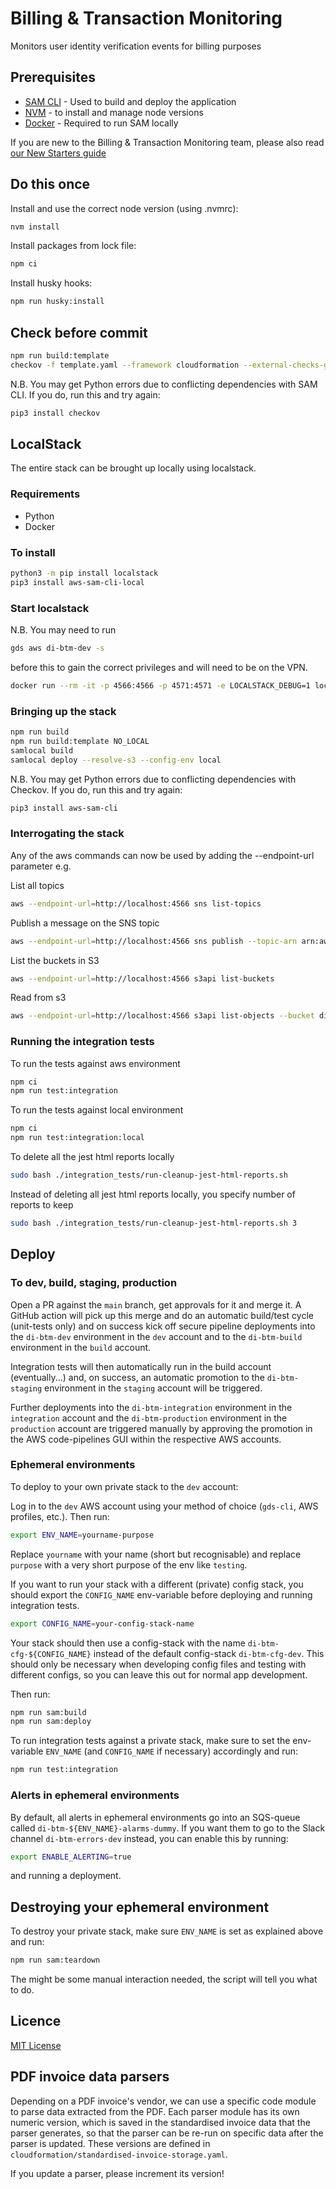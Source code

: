 # Billing & Transaction Monitoring

Monitors user identity verification events for billing purposes

## Prerequisites

- [SAM CLI](https://docs.aws.amazon.com/serverless-application-model/latest/developerguide/serverless-sam-cli-install.html) - Used to build and deploy the application
- [NVM](https://github.com/nvm-sh/nvm) - to install and manage node versions
- [Docker](https://docs.docker.com/get-docker/) - Required to run SAM locally

If you are new to the Billing & Transaction Monitoring team, please also read [our New Starters guide](https://govukverify.atlassian.net/l/cp/XMirz7JE)

## Do this once

Install and use the correct node version (using .nvmrc):

```sh
nvm install
```

Install packages from lock file:

```sh
npm ci
```

Install husky hooks:

```sh
npm run husky:install
```

## Check before commit

```sh
npm run build:template
checkov -f template.yaml --framework cloudformation --external-checks-git git@github.com:alphagov/di-devplatform-checkov-hook.git//src/gds_digitalidentity_checkovhook/custom_policies
```

N.B. You may get Python errors due to conflicting dependencies with SAM CLI. If you do, run this and try again:

```sh
pip3 install checkov
```

## LocalStack

The entire stack can be brought up locally using localstack.

### Requirements

- Python
- Docker

### To install

```sh
python3 -m pip install localstack
pip3 install aws-sam-cli-local
```

### Start localstack

N.B. You may need to run

```sh
gds aws di-btm-dev -s
```

before this to gain the correct privileges and will need to be on the VPN.

```sh
docker run --rm -it -p 4566:4566 -p 4571:4571 -e LOCALSTACK_DEBUG=1 localstack/localstack
```

### Bringing up the stack

```sh
npm run build
npm run build:template NO_LOCAL
samlocal build
samlocal deploy --resolve-s3 --config-env local
```

N.B. You may get Python errors due to conflicting dependencies with Checkov. If you do, run this and try again:

```sh
pip3 install aws-sam-cli
```

### Interrogating the stack

Any of the aws commands can now be used by adding the --endpoint-url parameter e.g.

List all topics

```sh
aws --endpoint-url=http://localhost:4566 sns list-topics
```

Publish a message on the SNS topic

```sh
aws --endpoint-url=http://localhost:4566 sns publish --topic-arn arn:aws:sns:eu-west-2:000000000000:TestTxMATopic --message '{"event_id":"67e5-4b66-a403","timestamp":1668124800,"timestamp_formatted":"2022-11-11T09:26:18.000Z","event_name":"VENDOR_1_EVENT_1","component_id":"https://test.gov.uk","reIngestCount":0}'
```

List the buckets in S3

```sh
aws --endpoint-url=http://localhost:4566 s3api list-buckets
```

Read from s3

```sh
aws --endpoint-url=http://localhost:4566 s3api list-objects --bucket di-btm-storagebucket-fc161d3a
```

### Running the integration tests

To run the tests against aws environment

```sh
npm ci
npm run test:integration

```

To run the tests against local environment

```sh
npm ci
npm run test:integration:local
```
To delete all the jest html reports locally 

```sh
sudo bash ./integration_tests/run-cleanup-jest-html-reports.sh
```

Instead of deleting all jest html reports locally, you specify number of reports to keep

```sh
sudo bash ./integration_tests/run-cleanup-jest-html-reports.sh 3
```

## Deploy

### To dev, build, staging, production

Open a PR against the `main` branch, get approvals for it and merge it. A GitHub action will pick up this merge and
do an automatic build/test cycle (unit-tests only) and on success kick off secure pipeline deployments into the
`di-btm-dev` environment in the `dev` account and to the `di-btm-build` environment in the `build` account.

Integration tests will then automatically run in the build account (eventually...) and, on success, an automatic
promotion to the `di-btm-staging` environment in the `staging` account will be triggered.

Further deployments into the `di-btm-integration` environment in the `integration` account and the `di-btm-production`
environment in the `production` account are triggered manually by approving the promotion in the AWS code-pipelines GUI
within the respective AWS accounts.

### Ephemeral environments

To deploy to your own private stack to the `dev` account:

Log in to the `dev` AWS account using your method of choice (`gds-cli`, AWS profiles, etc.).
Then run:

```sh
export ENV_NAME=yourname-purpose
```

Replace `yourname` with your name (short but recognisable) and replace `purpose` with a very short purpose of the env
like `testing`.

If you want to run your stack with a different (private) config stack, you should export the
`CONFIG_NAME` env-variable before deploying and running integration tests.

```sh
export CONFIG_NAME=your-config-stack-name
```

Your stack should then use a config-stack with the name `di-btm-cfg-${CONFIG_NAME}` instead of the default
config-stack `di-btm-cfg-dev`. This should only be necessary when developing config files and testing with
different configs, so you can leave this out for normal app development.

Then run:

```sh
npm run sam:build
npm run sam:deploy
```

To run integration tests against a private stack, make sure to set the env-variable `ENV_NAME` (and
`CONFIG_NAME` if necessary) accordingly and run:

```sh
npm run test:integration
```

### Alerts in ephemeral environments

By default, all alerts in ephemeral environments go into an SQS-queue called `di-btm-${ENV_NAME}-alarms-dummy`. If you
want them to go to the Slack channel `di-btm-errors-dev` instead, you can enable this by running:

```sh
export ENABLE_ALERTING=true
```

and running a deployment.

## Destroying your ephemeral environment

To destroy your private stack, make sure `ENV_NAME` is set as explained above and run:

```sh
npm run sam:teardown
```

The might be some manual interaction needed, the script will tell you what to do.

## Licence

[MIT License](LICENCE)

## PDF invoice data parsers

Depending on a PDF invoice's vendor, we can use a specific code module to parse data extracted from the PDF. Each
parser module has its own numeric version, which is saved in the standardised invoice data that the parser generates,
so that the parser can be re-run on specific data after the parser is updated. These versions are defined in
`cloudformation/standardised-invoice-storage.yaml`.

If you update a parser, please increment its version!
